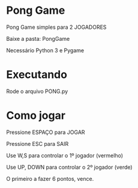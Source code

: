 # Pong Game
Pong Game simples para 2 JOGADORES
<p> Baixe a pasta: PongGame
<p> Necessário Python 3 e Pygame

#  Executando
Rode o arquivo PONG.py

# Como jogar
Pressione ESPAÇO para JOGAR
<p> Pressione ESC para SAIR
<p>Use W,S para controlar o 1º jogador (vermelho)
<p> Use UP, DOWN para controlar o 2º jogador (verde)
<p>O primeiro a fazer 6 pontos, vence.
